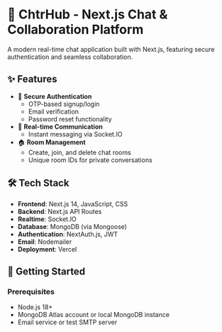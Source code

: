 # 🚀 ChtrHub - Next.js Chat & Collaboration Platform


A modern real-time chat application built with Next.js, featuring secure authentication and seamless collaboration.

## ✨ Features

- 🔐 **Secure Authentication**
  - OTP-based signup/login
  - Email verification
  - Password reset functionality
- 💬 **Real-time Communication**
  - Instant messaging via Socket.IO
- 🏠 **Room Management**
  - Create, join, and delete chat rooms
  - Unique room IDs for private conversations

## 🛠️ Tech Stack

- **Frontend**: Next.js 14, JavaScript, CSS
- **Backend**: Next.js API Routes
- **Realtime**: Socket.IO
- **Database**: MongoDB (via Mongoose)
- **Authentication**: NextAuth.js, JWT
- **Email**: Nodemailer
- **Deployment**: Vercel

## 🚀 Getting Started

### Prerequisites
- Node.js 18+
- MongoDB Atlas account or local MongoDB instance
- Email service or test SMTP server
